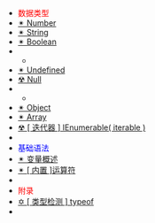 -  <span style='color:RED'>数据类型</span>
-  [✴ Number ](v1.0.0)
-  [✴ String ](v2.0.0)
-  [✴ Boolean ](v3.0.0) 
-  -
-  [✴ Undefined ](v4.0.0) 
-  [☢ Null ](v5.0.0) 
-  -
-  [✴ Object ](v6.0.0)
-  [✴ Array ](v7.0.0)
-  [☢ [ 迭代器 ] IEnumerable( iterable ) ](v8.0.0)
-  
-  <span style='color:Blue'>基础语法</span>
-  [✴ 变量概述 ](p1.0.0)
-  [✴ [ 内置 ]运算符 ](p2.0.0)
-  
-  <span style='color:RED'>附录</span>
-  [✡ [ 类型检测 ] typeof](F1.0.0)
-  

